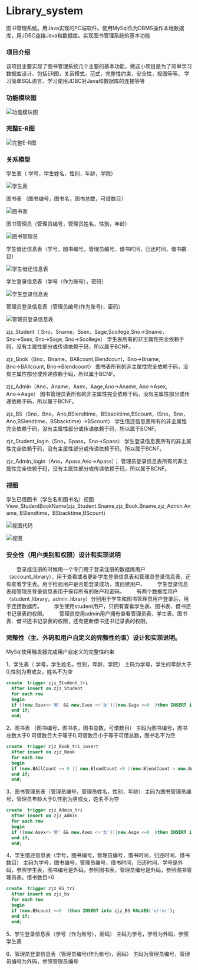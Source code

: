 # Library_system
图书管理系统。用Java实现的PC端软件。使用MySql作为DBMS操作本地数据库，用JDBC连接Java和数据库。实现图书管理系统的基本功能

### 项目介绍
该项目主要实现了图书管理系统几个主要的基本功能，做这小项目是为了简单学习数据库设计、包括ER图，关系模式，范式，完整性约束，安全性，视图等等。
学习简单SQL语言、学习使用JDBC对Java和数据库的连接等等

### 功能模块图
![功能模块图](https://github.com/JoejZhang/Library_system/blob/master/image/gongneng.png)

### 完整E-R图
![完整E-R图](https://github.com/JoejZhang/Library_system/blob/master/image/er.jpg)

### 关系模型
学生表（ 学号，学生姓名，性别，年龄，学院）

![学生表](https://github.com/JoejZhang/Library_system/blob/master/image/student.png)

图书表 （图书编号，图书名，图书总数，可借数目）

![图书表](https://github.com/JoejZhang/Library_system/blob/master/image/book.png)

图书管理员（管理员编号，管理员姓名，性别，年龄）

![图书管理员](https://github.com/JoejZhang/Library_system/blob/master/image/admin.png)

学生借还信息表（学号，图书编号，管理员编号，借书时间，归还时间，借书数目） 

![学生借还信息表](https://github.com/JoejZhang/Library_system/blob/master/image/lend.png)

学生登录信息表（学号（作为账号），密码）

![学生登录信息表](https://github.com/JoejZhang/Library_system/blob/master/image/login_student.png)

管理员登录信息表（管理员编号(作为账号)，密码）

![管理员登录信息表](https://github.com/JoejZhang/Library_system/blob/master/image/login_admin.png)

zjz_Student（ Sno，Sname，Ssex，Sage,Scollege,Sno→Sname，Sno→Ssex, Sno→Sage, Sno→Scollege）
学生表所有的非主属性完全依赖于码，没有主属性部分或传递依赖于码，所以属于BCNF。

zjz_Book（Bno，Bname，BAllcount,Blendcount，Bno→Bname, Bno→BAllcount, Bno→Blendcount）
图书表所有的非主属性完全依赖于码，没有主属性部分或传递依赖于码，所以属于BCNF。

zjz_Admin（Ano，Aname，Asex，Aage,Ano→Aname, Ano→Asex, Ano→Aage）
图书管理员表所有的非主属性完全依赖于码，没有主属性部分或传递依赖于码，所以属于BCNF。

zjz_BS（Sno，Bno，Ano,BSlendtime，BSbacktime,BScount，(Sno，Bno，Ano,BSlendtime，BSbacktime) →BScount）
学生借还信息表所有的非主属性完全依赖于码，没有主属性部分或传递依赖于码，所以属于BCNF。

zjz_Student_login（Sno，Spass，Sno→Spass）
学生登录信息表所有的非主属性完全依赖于码，没有主属性部分或传递依赖于码，所以属于BCNF。

zjz_Admin_login（Ano，Apass,Ano→Apass）；
管理员登录信息表所有的非主属性完全依赖于码，没有主属性部分或传递依赖于码，所以属于BCNF。

### 视图

学生已借图书（学生名和图书名）视图
View_StudentBookName(zjz_Student.Sname,zjz_Book.Bname,zjz_Admin.Aname, BSlendtime，BSbacktime,BScount)

![视图代码](https://github.com/JoejZhang/Library_system/blob/master/image/view_sql.png)

![视图](https://github.com/JoejZhang/Library_system/blob/master/image/view.png)

### 安全性（用户类别和权限）设计和实现说明

　　登录或注册的时候用一个专门用于登录注册的数据库用户（account_library），用于查看或者更新学生登录信息表和管理员登录信息表，还有查看学生表。用于检验用户是否能登录成功，或创建用户。
　　学生登录信息表和管理员登录信息表用于保存所有的账户和密码。
　　有两个数据库用户（student_library，admin_library）分别用于学生和图书管理员用户登录后，用于连接数据库。
　　学生使用student用户，只拥有查看学生表、图书表、借书还书记录表的权限。
　　管理员使用admin用户拥有查看管理员表、学生表、图书表、借书还书记录表的权限，还有更新借书还书记录表的权限。


### 完整性（主、外码和用户自定义的完整性约束）设计和实现说明。

MySql使用触发器完成用户自定义的完整性约束

1、学生表（ 学号，学生姓名，性别，年龄，学院）
主码为学号，学生的年龄大于0,性别为男或女，姓名不为空

```sql
create  trigger zjz_Student_tri
  After insert on zjz_Student
  for each row
  begin
  if ((new.Ssex<>'男' && new.Ssex <>'女')||new.Sage <=0  )then INSERT into zjz_student VALUES('error');
  end if;
  end;
```

2、图书表 （图书编号，图书名，图书总数，可借数目）
主码为图书编号，图书总数大于0 可借数目大于等于0,可借数目小于等于可借总数，图书名不为空

```sql
create  trigger zjz_Book_tri_insert
  After insert on zjz_Book
  for each row
  begin
  if (new.BAllCount <= 0 || new.BlendCount <0 ||new.BlendCount > new.BAllCount )then INSERT into zjz_Book VALUES('error');
  end if;
  end;
```

3、图书管理员表（管理员编号，管理员姓名，性别，年龄）
主码为图书管理员编号，管理员年龄大于0,性别为男或女，姓名不为空

```sql
create  trigger zjz_Admin_tri
  After insert on zjz_Admin
  for each row
  begin
  if ((new.Asex<>'男' && new.Asex <>'女')||new.Aage <=0  )then INSERT into zjz_Admin VALUES('error');
  end if;
  end;
```

4、学生借还信息表（学号，图书编号，管理员编号，借书时间，归还时间，借书数目） 
主码为学号，图书编号，管理员编号，借书时间，归还时间，学号是外码，参照学生表，图书编号是外码，参照图书表，管理员编号是外码，参照图书管理员表。借书数目>0

```sql
create  trigger zjz_BS_tri
  After insert on zjz_bs
  for each row
  begin
  if (new.BScount <=0  )then INSERT into zjz_BS VALUES('error');
  end if;
  end;
```

5、学生登录信息表（学号（作为账号），密码）
主码为学号，学号为外码，参照学生表

6、管理员登录信息表（管理员编号(作为账号)，密码）
主码为管理员编号，管理员编号为外码，参照管理员编号


